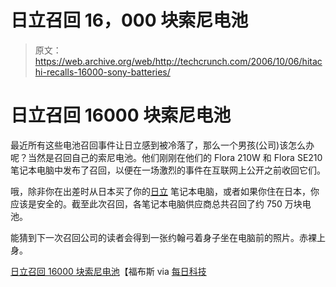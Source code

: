 # 日立召回 16，000 块索尼电池

> 原文：<https://web.archive.org/web/http://techcrunch.com/2006/10/06/hitachi-recalls-16000-sony-batteries/>

# 日立召回 16000 块索尼电池

最近所有这些电池召回事件让日立感到被冷落了，那么一个男孩(公司)该怎么办呢？当然是召回自己的索尼电池。他们刚刚在他们的 Flora 210W 和 Flora SE210 笔记本电脑中发布了召回，以便在一场激烈的事件在互联网上公开之前收回它们。

哦，除非你在出差时从日本买了你的[日立](https://web.archive.org/web/20201127002822/https://crunchbase.com/organization/hitachi) 笔记本电脑，或者如果你住在日本，你应该是安全的。截至此次召回，各笔记本电脑供应商总共召回了约 750 万块电池。

能猜到下一次召回公司的读者会得到一张约翰弓着身子坐在电脑前的照片。赤裸上身。

[日立召回 16000 块索尼电池](https://web.archive.org/web/20201127002822/http://www.forbes.com/technology/feeds/afx/2006/10/06/afx3071483.html)【福布斯 via [每日科技](https://web.archive.org/web/20201127002822/http://dailytech.com/article.aspx?newsid=4456)